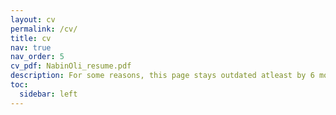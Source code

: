 ```yaml
---
layout: cv
permalink: /cv/
title: cv
nav: true
nav_order: 5
cv_pdf: NabinOli_resume.pdf
description: For some reasons, this page stays outdated atleast by 6 months ;-)
toc:
  sidebar: left
---
```

